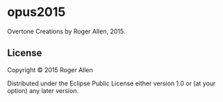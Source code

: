 # opus2015

Overtone Creations by Roger Allen, 2015.

## License

Copyright © 2015 Roger Allen

Distributed under the Eclipse Public License either version 1.0 or (at
your option) any later version.

